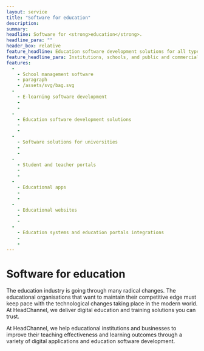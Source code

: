 ```yaml
---
layout: service
title: "Software for education"
description: 
summary: 
headline: Software for <strong>education</strong>.
headline_para: ""
header_box: relative
feature_headline: Education software development solutions for all types of educational institutions and businesses
feature_headline_para: Institutions, schools, and public and commercial establishments all require efficient management to provide educational services at the top level and ensure the best business results. Software solutions in these categories offer users many benefits, from improved visibility and content distribution to analytics and better communication channels. We deliver digital education and training solutions you can trust.
features:
  - 
    - School management software
    - paragraph
    - /assets/svg/bag.svg
  - 
    - E-learning software development
    - 
    - 
  - 
    - Education software development solutions
    - 
    - 
  - 
    - Software solutions for universities
    - 
    - 
  - 
    - Student and teacher portals
    - 
    - 
  - 
    - Educational apps
    - 
    - 
  - 
    - Educational websites
    - 
    - 
  - 
    - Education systems and education portals integrations
    - 
    - 
---
```

# Software for education
The education industry is going through many radical changes. The educational organisations that want to maintain their competitive edge must keep pace with the technological changes taking place in the modern world. At HeadChannel, we deliver digital education and training solutions you can trust.

At HeadChannel, we help educational institutions and businesses to improve their teaching effectiveness and learning outcomes through a variety of digital applications and education software development.